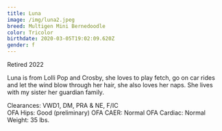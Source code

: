 ```yaml
---
title: Luna
image: /img/luna2.jpeg
breed: Multigen Mini Bernedoodle
color: Tricolor
birthdate: 2020-03-05T19:02:09.620Z
gender: f
---
```

Retired 2022

Luna is from Lolli Pop and Crosby, she loves to play fetch, go on car rides and let the wind blow through her hair, she also loves her naps. She lives with my sister her guardian family.

Clearances: VWD1, DM, PRA & NE, F/IC\
OFA Hips: Good (preliminary) OFA CAER: Normal OFA Cardiac: Normal\
Weight: 35 lbs.